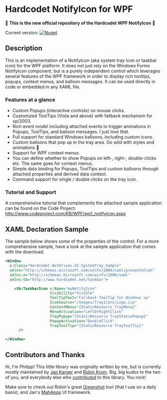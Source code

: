 # Hardcodet NotifyIcon for WPF

:rocket: **This is the new official repository of the Hardcodet WPF NotifyIcon** :rocket:

Current version: [![Nuget](https://img.shields.io/nuget/v/Hardcodet.NotifyIcon.Wpf.svg)](https://www.nuget.org/packages/Hardcodet.NotifyIcon.Wpf/)

## Description

This is an implementation of a NotifyIcon (aka system tray icon or taskbar icon) for the WPF platform. It does not just rely on the Windows Forms NotifyIcon component, but is a purely independent control which leverages several features of the WPF framework in order to display rich tooltips, popups, context menus, and balloon messages. It can be used directly in code or embedded in any XAML file.

### Features at a glance

- Custom Popups (interactive controls) on mouse clicks.
- Customized ToolTips (Vista and above) with fallback mechanism for xp/2003.
- Rich event model including attached events to trigger animations in Popups, ToolTips, and balloon messages. I just love that.
- Full support for standard Windows balloons, including custom icons.
- Custom balloons that pop up in the tray area. Go wild with styles and animations 🙂
- Support for WPF context menus.
- You can define whether to show Popups on left-, right-, double-clicks etc. The same goes for context menus.
- Simple data binding for Popups, ToolTips and custom balloons through attached properties and derived data context.
- Command support for single / double clicks on the tray icon.

### Tutorial and Support

A comprehensive tutorial that complements the attached sample application can be found on the Code Project: 
http://www.codeproject.com/KB/WPF/wpf_notifyicon.aspx

## XAML Declaration Sample

The sample below shows some of the properties of the control. For a more comprehensive sample, have a look at the sample application that comes with the download.

``` XML
<Window
  x:Class="Hardcodet.NetDrives.UI.SystemTray.Sample"
  xmlns="http://schemas.microsoft.com/winfx/2006/xaml/presentation"
  xmlns:x="http://schemas.microsoft.com/winfx/2006/xaml"
  xmlns:tb="http://www.hardcodet.net/taskbar">

    <tb:TaskbarIcon x:Name="myNotifyIcon"
                    Visibility="Visible"
                    ToolTipText="Fallback ToolTip for Windows xp"
                    IconSource="/Images/TrayIcons/Logo.ico"
                    ContextMenu="{StaticResource TrayMenu}"
                    MenuActivation="LeftOrRightClick"
                    TrayPopup="{StaticResource TrayStatusPopup}"
                    PopupActivation="DoubleClick"
                    TrayToolTip="{StaticResource TrayToolTip}"
      />

</Window>
```

## Contributors and Thanks

Hi, I'm Philipp! This little library was originally written by me, but is currently mostly maintained by [Jan Karger](https://github.com/punker76) and [Robin Krom](https://github.com/Lakritzator). Big, big kudos to the two of you, and everybody else who [contributed](https://github.com/hardcodet/wpf-notifyicon/graphs/contributors) to this library. You rock!

Make sure to check out Robin's great [Greenshot](https://getgreenshot.org/) tool (that I use on a daily basis), and Jan's [MahApps](https://github.com/MahApps) UI framework.

